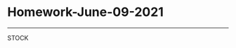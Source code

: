 # Homework-June-09-2021

---------------------------------------------------------------------------------------------------------------------------------------------------------------------------------------------------------------------------------------------------------------------------------------------------------------------------
STOCK 





